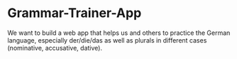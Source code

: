 # Grammar-Trainer-App
We want to build a web app that helps us and others to practice the German language, especially der/die/das as well as plurals in different cases (nominative, accusative, dative).
